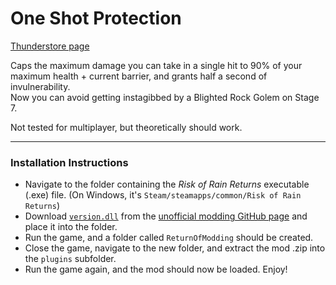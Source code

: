 # One Shot Protection
[Thunderstore page](https://thunderstore.io/c/risk-of-rain-returns/p/Klehrik/One_Shot_Protection/)

Caps the maximum damage you can take in a single hit to 90% of your maximum health + current barrier, and grants half a second of invulnerability.  
Now you can avoid getting instagibbed by a Blighted Rock Golem on Stage 7.

Not tested for multiplayer, but theoretically should work.

---

### Installation Instructions

* Navigate to the folder containing the *Risk of Rain Returns* executable (.exe) file.  (On Windows, it's `Steam/steamapps/common/Risk of Rain Returns`)
* Download [`version.dll`](https://github.com/return-of-modding/ReturnOfModding/releases/tag/nightly) from the [unofficial modding GitHub page](https://github.com/return-of-modding/ReturnOfModding/) and place it into the folder.
* Run the game, and a folder called `ReturnOfModding` should be created.
* Close the game, navigate to the new folder, and extract the mod .zip into the `plugins` subfolder.
* Run the game again, and the mod should now be loaded. Enjoy!
